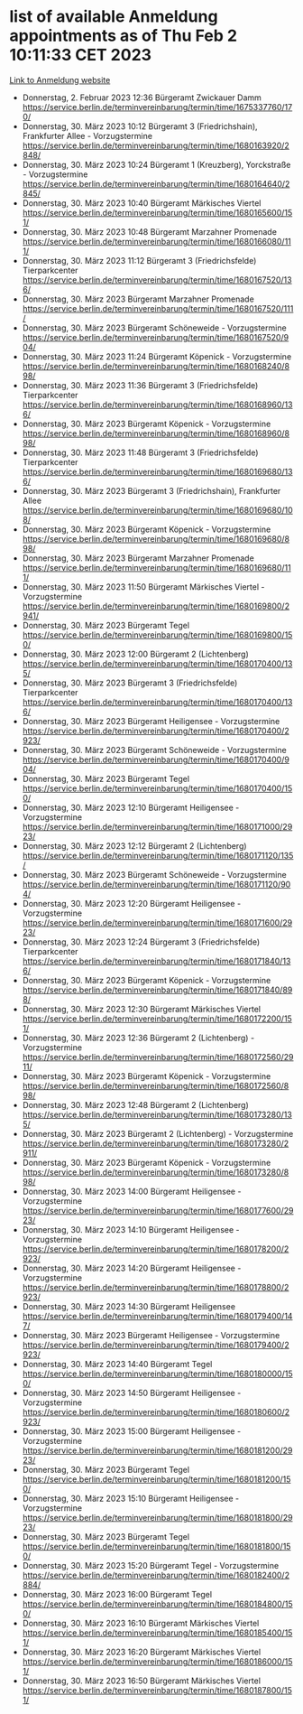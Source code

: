 # list of available Anmeldung appointments as of Thu Feb  2 10:11:33 CET 2023
[Link to Anmeldung website](https://service.berlin.de/terminvereinbarung/termin/tag.php?termin=0&anliegen[]=120686&dienstleisterlist=122210,122217,327316,122219,327312,122227,327314,122231,327346,122243,327348,122252,329742,122260,329745,122262,329748,122254,329751,122271,327278,122273,327274,122277,327276,330436,122280,327294,122282,327290,122284,327292,327539,122291,327270,122285,327266,122286,327264,122296,327268,150230,329760,122301,327282,122297,327286,122294,327284,122312,329763,122314,329775,122304,327330,122311,327334,122309,327332,122281,327352,122279,329772,122276,327324,122274,327326,122267,329766,122246,327318,122251,327320,122257,327322,122208,327298,122226,327300,121362,121364&herkunft=http%3A%2F%2Fservice.berlin.de%2Fdienstleistung%2F120686%2F)
- Donnerstag, 2. Februar 2023 12:36 Bürgeramt Zwickauer Damm https://service.berlin.de/terminvereinbarung/termin/time/1675337760/170/
- Donnerstag, 30. März 2023 10:12 Bürgeramt 3 (Friedrichshain), Frankfurter Allee - Vorzugstermine https://service.berlin.de/terminvereinbarung/termin/time/1680163920/2848/
- Donnerstag, 30. März 2023 10:24 Bürgeramt 1 (Kreuzberg), Yorckstraße - Vorzugstermine https://service.berlin.de/terminvereinbarung/termin/time/1680164640/2845/
- Donnerstag, 30. März 2023 10:40 Bürgeramt Märkisches Viertel https://service.berlin.de/terminvereinbarung/termin/time/1680165600/151/
- Donnerstag, 30. März 2023 10:48 Bürgeramt Marzahner Promenade https://service.berlin.de/terminvereinbarung/termin/time/1680166080/111/
- Donnerstag, 30. März 2023 11:12 Bürgeramt 3 (Friedrichsfelde) Tierparkcenter https://service.berlin.de/terminvereinbarung/termin/time/1680167520/136/
- Donnerstag, 30. März 2023  Bürgeramt Marzahner Promenade https://service.berlin.de/terminvereinbarung/termin/time/1680167520/111/
- Donnerstag, 30. März 2023  Bürgeramt Schöneweide - Vorzugstermine https://service.berlin.de/terminvereinbarung/termin/time/1680167520/904/
- Donnerstag, 30. März 2023 11:24 Bürgeramt Köpenick - Vorzugstermine https://service.berlin.de/terminvereinbarung/termin/time/1680168240/898/
- Donnerstag, 30. März 2023 11:36 Bürgeramt 3 (Friedrichsfelde) Tierparkcenter https://service.berlin.de/terminvereinbarung/termin/time/1680168960/136/
- Donnerstag, 30. März 2023  Bürgeramt Köpenick - Vorzugstermine https://service.berlin.de/terminvereinbarung/termin/time/1680168960/898/
- Donnerstag, 30. März 2023 11:48 Bürgeramt 3 (Friedrichsfelde) Tierparkcenter https://service.berlin.de/terminvereinbarung/termin/time/1680169680/136/
- Donnerstag, 30. März 2023  Bürgeramt 3 (Friedrichshain), Frankfurter Allee https://service.berlin.de/terminvereinbarung/termin/time/1680169680/108/
- Donnerstag, 30. März 2023  Bürgeramt Köpenick - Vorzugstermine https://service.berlin.de/terminvereinbarung/termin/time/1680169680/898/
- Donnerstag, 30. März 2023  Bürgeramt Marzahner Promenade https://service.berlin.de/terminvereinbarung/termin/time/1680169680/111/
- Donnerstag, 30. März 2023 11:50 Bürgeramt Märkisches Viertel - Vorzugstermine https://service.berlin.de/terminvereinbarung/termin/time/1680169800/2941/
- Donnerstag, 30. März 2023  Bürgeramt Tegel https://service.berlin.de/terminvereinbarung/termin/time/1680169800/150/
- Donnerstag, 30. März 2023 12:00 Bürgeramt 2 (Lichtenberg) https://service.berlin.de/terminvereinbarung/termin/time/1680170400/135/
- Donnerstag, 30. März 2023  Bürgeramt 3 (Friedrichsfelde) Tierparkcenter https://service.berlin.de/terminvereinbarung/termin/time/1680170400/136/
- Donnerstag, 30. März 2023  Bürgeramt Heiligensee - Vorzugstermine https://service.berlin.de/terminvereinbarung/termin/time/1680170400/2923/
- Donnerstag, 30. März 2023  Bürgeramt Schöneweide - Vorzugstermine https://service.berlin.de/terminvereinbarung/termin/time/1680170400/904/
- Donnerstag, 30. März 2023  Bürgeramt Tegel https://service.berlin.de/terminvereinbarung/termin/time/1680170400/150/
- Donnerstag, 30. März 2023 12:10 Bürgeramt Heiligensee - Vorzugstermine https://service.berlin.de/terminvereinbarung/termin/time/1680171000/2923/
- Donnerstag, 30. März 2023 12:12 Bürgeramt 2 (Lichtenberg) https://service.berlin.de/terminvereinbarung/termin/time/1680171120/135/
- Donnerstag, 30. März 2023  Bürgeramt Schöneweide - Vorzugstermine https://service.berlin.de/terminvereinbarung/termin/time/1680171120/904/
- Donnerstag, 30. März 2023 12:20 Bürgeramt Heiligensee - Vorzugstermine https://service.berlin.de/terminvereinbarung/termin/time/1680171600/2923/
- Donnerstag, 30. März 2023 12:24 Bürgeramt 3 (Friedrichsfelde) Tierparkcenter https://service.berlin.de/terminvereinbarung/termin/time/1680171840/136/
- Donnerstag, 30. März 2023  Bürgeramt Köpenick - Vorzugstermine https://service.berlin.de/terminvereinbarung/termin/time/1680171840/898/
- Donnerstag, 30. März 2023 12:30 Bürgeramt Märkisches Viertel https://service.berlin.de/terminvereinbarung/termin/time/1680172200/151/
- Donnerstag, 30. März 2023 12:36 Bürgeramt 2 (Lichtenberg) - Vorzugstermine https://service.berlin.de/terminvereinbarung/termin/time/1680172560/2911/
- Donnerstag, 30. März 2023  Bürgeramt Köpenick - Vorzugstermine https://service.berlin.de/terminvereinbarung/termin/time/1680172560/898/
- Donnerstag, 30. März 2023 12:48 Bürgeramt 2 (Lichtenberg) https://service.berlin.de/terminvereinbarung/termin/time/1680173280/135/
- Donnerstag, 30. März 2023  Bürgeramt 2 (Lichtenberg) - Vorzugstermine https://service.berlin.de/terminvereinbarung/termin/time/1680173280/2911/
- Donnerstag, 30. März 2023  Bürgeramt Köpenick - Vorzugstermine https://service.berlin.de/terminvereinbarung/termin/time/1680173280/898/
- Donnerstag, 30. März 2023 14:00 Bürgeramt Heiligensee - Vorzugstermine https://service.berlin.de/terminvereinbarung/termin/time/1680177600/2923/
- Donnerstag, 30. März 2023 14:10 Bürgeramt Heiligensee - Vorzugstermine https://service.berlin.de/terminvereinbarung/termin/time/1680178200/2923/
- Donnerstag, 30. März 2023 14:20 Bürgeramt Heiligensee - Vorzugstermine https://service.berlin.de/terminvereinbarung/termin/time/1680178800/2923/
- Donnerstag, 30. März 2023 14:30 Bürgeramt Heiligensee https://service.berlin.de/terminvereinbarung/termin/time/1680179400/147/
- Donnerstag, 30. März 2023  Bürgeramt Heiligensee - Vorzugstermine https://service.berlin.de/terminvereinbarung/termin/time/1680179400/2923/
- Donnerstag, 30. März 2023 14:40 Bürgeramt Tegel https://service.berlin.de/terminvereinbarung/termin/time/1680180000/150/
- Donnerstag, 30. März 2023 14:50 Bürgeramt Heiligensee - Vorzugstermine https://service.berlin.de/terminvereinbarung/termin/time/1680180600/2923/
- Donnerstag, 30. März 2023 15:00 Bürgeramt Heiligensee - Vorzugstermine https://service.berlin.de/terminvereinbarung/termin/time/1680181200/2923/
- Donnerstag, 30. März 2023  Bürgeramt Tegel https://service.berlin.de/terminvereinbarung/termin/time/1680181200/150/
- Donnerstag, 30. März 2023 15:10 Bürgeramt Heiligensee - Vorzugstermine https://service.berlin.de/terminvereinbarung/termin/time/1680181800/2923/
- Donnerstag, 30. März 2023  Bürgeramt Tegel https://service.berlin.de/terminvereinbarung/termin/time/1680181800/150/
- Donnerstag, 30. März 2023 15:20 Bürgeramt Tegel - Vorzugstermine https://service.berlin.de/terminvereinbarung/termin/time/1680182400/2884/
- Donnerstag, 30. März 2023 16:00 Bürgeramt Tegel https://service.berlin.de/terminvereinbarung/termin/time/1680184800/150/
- Donnerstag, 30. März 2023 16:10 Bürgeramt Märkisches Viertel https://service.berlin.de/terminvereinbarung/termin/time/1680185400/151/
- Donnerstag, 30. März 2023 16:20 Bürgeramt Märkisches Viertel https://service.berlin.de/terminvereinbarung/termin/time/1680186000/151/
- Donnerstag, 30. März 2023 16:50 Bürgeramt Märkisches Viertel https://service.berlin.de/terminvereinbarung/termin/time/1680187800/151/
